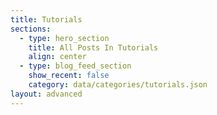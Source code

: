 ```yaml
---
title: Tutorials
sections:
  - type: hero_section
    title: All Posts In Tutorials
    align: center
  - type: blog_feed_section
    show_recent: false
    category: data/categories/tutorials.json
layout: advanced
---
```

